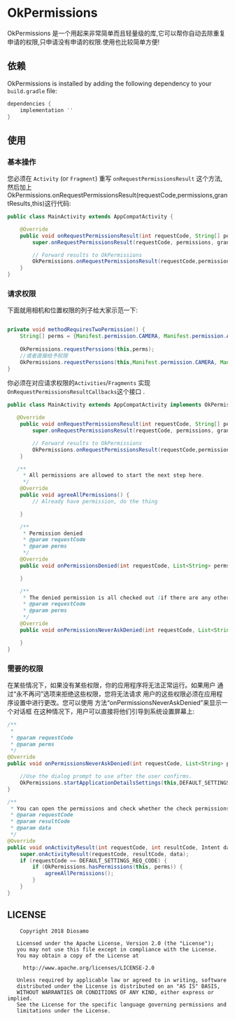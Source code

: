 # OkPermissions
OkPermissions 是一个用起来非常简单而且轻量级的库,它可以帮你自动去除重复申请的权限,只申请没有申请的权限.使用也比较简单方便!



## 依赖

OkPermissions is installed by adding the following dependency to your `build.gradle` file:

```groovy
dependencies {
    implementation ''
}
```


## 使用

### 基本操作

您必须在 `Activity` (or `Fragment`) 重写 `onRequestPermissionsResult` 这个方法,然后加上OkPermissions.onRequestPermissionsResult(requestCode,permissions,grantResults,this)这行代码:

```java
public class MainActivity extends AppCompatActivity {

    @Override
    public void onRequestPermissionsResult(int requestCode, String[] permissions, int[] grantResults) {
        super.onRequestPermissionsResult(requestCode, permissions, grantResults);

        // Forward results to OkPermissions
        OkPermissions.onRequestPermissionsResult(requestCode,permissions,grantResults,this);
    }
}
```

### 请求权限


下面就用相机和位置权限的列子给大家示范一下:

```java

private void methodRequiresTwoPermission() {
    String[] perms = {Manifest.permission.CAMERA, Manifest.permission.ACCESS_FINE_LOCATION};
	
	OkPermissions.requestPerssions(this,perms);
    //或者直接给予权限
    OkPermissions.requestPerssions(this,Manifest.permission.CAMERA, Manifest.permission.ACCESS_FINE_LOCATION,Manifest.permission.READ_PHONE_STATE);
}
```



你必须在对应请求权限的`Activities`/`Fragments` 实现 `OnRequestPermissionsResultCallbacks`这个接口 .

```java
public class MainActivity extends AppCompatActivity implements OkPermissions.OnRequestPermissionsResultCallbacks {

   @Override
    public void onRequestPermissionsResult(int requestCode, String[] permissions, int[] grantResults) {
        super.onRequestPermissionsResult(requestCode, permissions, grantResults);

        // Forward results to OkPermissions
        OkPermissions.onRequestPermissionsResult(requestCode,permissions,grantResults,this);
    }

   /**
     * All permissions are allowed to start the next step here.
     */
    @Override
    public void agreeAllPermissions() {
        // Already have permission, do the thing

    }

    /**
     * Permission denied
     * @param requestCode
     * @param perms
     */
    @Override
    public void onPermissionsDenied(int requestCode, List<String> perms) {

    }

    /**
     * The denied permission is all checked out (if there are any other permissions that are not checked, the onPermissionsDenied)
     * @param requestCode
     * @param perms
     */
    @Override
    public void onPermissionsNeverAskDenied(int requestCode, List<String> perms) {

    }
}
```

### 需要的权限

在某些情况下，如果没有某些权限，你的应用程序将无法正常运行。如果用户
通过“永不再问”选项来拒绝这些权限，您将无法请求
用户的这些权限必须在应用程序设置中进行更改。您可以使用
方法“onPermissionsNeverAskDenied”来显示一个对话框
在这种情况下，用户可以直接将他们引导到系统设置屏幕上:

```java
/**
 *
 * @param requestCode
 * @param perms
 */
@Override
public void onPermissionsNeverAskDenied(int requestCode, List<String> perms) {

    //Use the dialog prompt to use after the user confirms.
    OkPermissions.startApplicationDetailsSettings(this,DEFAULT_SETTINGS_REQ_CODE);
}

/**
 * You can open the permissions and check whether the check permissions are open and then execute agreeAllPermissions() directly
 * @param requestCode
 * @param resultCode
 * @param data
 */
@Override
public void onActivityResult(int requestCode, int resultCode, Intent data) {
    super.onActivityResult(requestCode, resultCode, data);
    if (requestCode == DEFAULT_SETTINGS_REQ_CODE) {
        if (OkPermissions.hasPermissions(this, perms)) {
            agreeAllPermissions();
        }
    }
}
```


## LICENSE

```
	Copyright 2018 Diosamo

   Licensed under the Apache License, Version 2.0 (the "License");
   you may not use this file except in compliance with the License.
   You may obtain a copy of the License at

     http://www.apache.org/licenses/LICENSE-2.0

   Unless required by applicable law or agreed to in writing, software
   distributed under the License is distributed on an "AS IS" BASIS,
   WITHOUT WARRANTIES OR CONDITIONS OF ANY KIND, either express or implied.
   See the License for the specific language governing permissions and
   limitations under the License.

```

